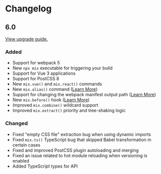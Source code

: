 # Changelog

## 6.0

[View upgrade guide.](https://github.com/JeffreyWay/laravel-mix/blob/master/UPGRADE.md)

### Added

-   Support for webpack 5
-   New `npx mix` executable for triggering your build
-   Support for Vue 3 applications
-   Support for PostCSS 8
-   New `mix.vue()` and `mix.react()` commands
-   New `mix.alias()` command ([Learn More](https://github.com/JeffreyWay/laravel-mix/blob/master/docs/aliases.md))
-   Support for changing the webpack manifest output path ([Learn More](https://github.com/JeffreyWay/laravel-mix/blob/master/docs/extract.md#customizing-the-runtime-chunk-manifestjs-path))
-   New `mix.before()` hook ([Learn More](https://github.com/JeffreyWay/laravel-mix/blob/master/docs/event-hooks.md#run-a-function-before-webpack-compiles))
-   Improved `mix.combine()` wildcard support
-   Improved `mix.extract()` priority and tree-shaking logic

### Changed

-   Fixed "empty CSS file" extraction bug when using dynamic imports
-   Fixed `mix.ts()` TypeScript bug that skipped Babel transformation in certain cases
-   Fixed and improved PostCSS plugin autoloading and merging
-   Fixed an issue related to hot module reloading when versioning is enabled
-   Added TypeScript types for API
